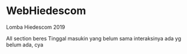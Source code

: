 # WebHiedescom
Lomba Hiedescom 2019

All section beres
Tinggal masukin yang belum sama interaksinya ada yg belum ada, cya
